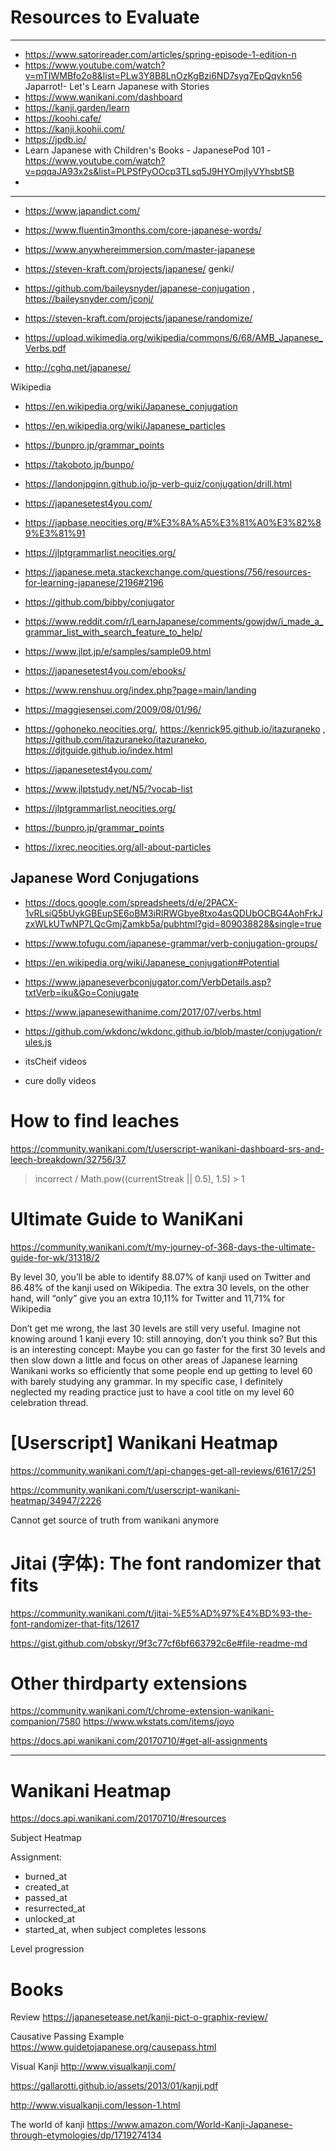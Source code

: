 # Resources to Evaluate
---

- https://www.satorireader.com/articles/spring-episode-1-edition-n
- https://www.youtube.com/watch?v=mTIWMBfo2o8&list=PLw3Y8B8LnOzKgBzi6ND7syq7EpQqvkn56 Japarrot!- Let's Learn Japanese with Stories
- https://www.wanikani.com/dashboard
- https://kanji.garden/learn
- https://koohi.cafe/
- https://kanji.koohii.com/
- https://jpdb.io/
- Learn Japanese with Children's Books - JapanesePod 101 - https://www.youtube.com/watch?v=pqqaJA93x2s&list=PLPSfPyOOcp3TLsq5J9HYOmjIyVYhsbtSB
- 

----


- https://www.japandict.com/

- https://www.fluentin3months.com/core-japanese-words/

- https://www.anywhereimmersion.com/master-japanese

- https://steven-kraft.com/projects/japanese/
genki/

- https://github.com/baileysnyder/japanese-conjugation , https://baileysnyder.com/jconj/


- https://steven-kraft.com/projects/japanese/randomize/

- https://upload.wikimedia.org/wikipedia/commons/6/68/AMB_Japanese_Verbs.pdf

- http://cghq.net/japanese/


Wikipedia
- https://en.wikipedia.org/wiki/Japanese_conjugation

- https://en.wikipedia.org/wiki/Japanese_particles

- https://bunpro.jp/grammar_points

- https://takoboto.jp/bunpo/

- https://landonjpginn.github.io/jp-verb-quiz/conjugation/drill.html

- https://japanesetest4you.com/

- https://japbase.neocities.org/#%E3%8A%A5%E3%81%A0%E3%82%89%E3%81%91

- https://jlptgrammarlist.neocities.org/

- https://japanese.meta.stackexchange.com/questions/756/resources-for-learning-japanese/2196#2196

- https://github.com/bibby/conjugator

- https://www.reddit.com/r/LearnJapanese/comments/gowjdw/i_made_a_grammar_list_with_search_feature_to_help/

- https://www.jlpt.jp/e/samples/sample09.html

- https://japanesetest4you.com/ebooks/

- https://www.renshuu.org/index.php?page=main/landing

- https://maggiesensei.com/2009/08/01/96/

- https://gohoneko.neocities.org/, https://kenrick95.github.io/itazuraneko , https://github.com/itazuraneko/itazuraneko, https://djtguide.github.io/index.html

- https://japanesetest4you.com/

- https://www.jlptstudy.net/N5/?vocab-list

- https://jlptgrammarlist.neocities.org/
- https://bunpro.jp/grammar_points
- https://ixrec.neocities.org/all-about-particles

## Japanese Word Conjugations

- https://docs.google.com/spreadsheets/d/e/2PACX-1vRLsiQ5bUykGBEupSE6oBM3iRlRWGbye8txo4asQDUbOCBG4AohFrkJzxWLkUTwNP7LQcGmjZamkb5a/pubhtml?gid=809038828&single=true

- https://www.tofugu.com/japanese-grammar/verb-conjugation-groups/
- https://en.wikipedia.org/wiki/Japanese_conjugation#Potential
- https://www.japaneseverbconjugator.com/VerbDetails.asp?txtVerb=iku&Go=Conjugate
- https://www.japanesewithanime.com/2017/07/verbs.html
- https://github.com/wkdonc/wkdonc.github.io/blob/master/conjugation/rules.js
- itsCheif videos
- cure dolly videos


# How to find leaches

https://community.wanikani.com/t/userscript-wanikani-dashboard-srs-and-leech-breakdown/32756/37

> incorrect / Math.pow((currentStreak || 0.5), 1.5) > 1

# Ultimate Guide to WaniKani

https://community.wanikani.com/t/my-journey-of-368-days-the-ultimate-guide-for-wk/31318/2

By level 30, you’ll be able to identify 88.07% of kanji used on Twitter and 86.48% of the kanji used on Wikipedia.
The extra 30 levels, on the other hand, will “only” give you an extra 10,11% for Twitter and 11,71% for Wikipedia

Don’t get me wrong, the last 30 levels are still very useful. Imagine not knowing around 1 kanji every 10: still annoying, don’t you think so? But this is an interesting concept: Maybe you can go faster for the first 30 levels and then slow down a little and focus on other areas of Japanese learning  Wanikani works so efficiently that some people end up getting to level 60 with barely studying any grammar. In my specific case, I definitely neglected my reading practice just to have a cool title on my level 60 celebration thread.


# [Userscript] Wanikani Heatmap

https://community.wanikani.com/t/api-changes-get-all-reviews/61617/251

https://community.wanikani.com/t/userscript-wanikani-heatmap/34947/2226

Cannot get source of truth from wanikani anymore


# Jitai (字体): The font randomizer that fits

https://community.wanikani.com/t/jitai-%E5%AD%97%E4%BD%93-the-font-randomizer-that-fits/12617

https://gist.github.com/obskyr/9f3c77cf6bf663792c6e#file-readme-md

# Other thirdparty extensions 

https://community.wanikani.com/t/chrome-extension-wanikani-companion/7580
https://www.wkstats.com/items/joyo

https://docs.api.wanikani.com/20170710/#get-all-assignments

-----------

# Wanikani Heatmap 

https://docs.api.wanikani.com/20170710/#resources

Subject Heatmap 

Assignment: 
- burned_at
- created_at
- passed_at 
- resurrected_at
- unlocked_at
- started_at, when subject completes lessons

Level progression

# Books 

Review
https://japanesetease.net/kanji-pict-o-graphix-review/

Causative Passing Example
https://www.guidetojapanese.org/causepass.html

Visual Kanji
http://www.visualkanji.com/

https://gallarotti.github.io/assets/2013/01/kanji.pdf

http://www.visualkanji.com/lesson-1.html



The world of kanji 
https://www.amazon.com/World-Kanji-Japanese-through-etymologies/dp/1719274134



